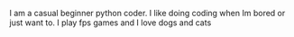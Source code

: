 I am a casual beginner python coder. I like doing coding when Im bored or just want to. I play fps games and I love dogs and cats
